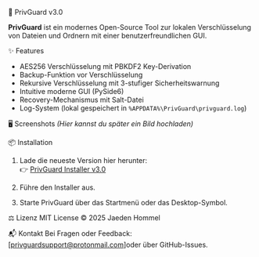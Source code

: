 🔐 PrivGuard v3.0

**PrivGuard** ist ein modernes Open-Source Tool zur lokalen Verschlüsselung von Dateien und Ordnern mit einer benutzerfreundlichen GUI.

✨ Features
- AES256 Verschlüsselung mit PBKDF2 Key-Derivation
- Backup-Funktion vor Verschlüsselung
- Rekursive Verschlüsselung mit 3-stufiger Sicherheitswarnung
- Intuitive moderne GUI (PySide6)
- Recovery-Mechanismus mit Salt-Datei
- Log-System (lokal gespeichert in `%APPDATA%\PrivGuard\privguard.log`)

🖥️ Screenshots
*(Hier kannst du später ein Bild hochladen)*

📦 Installation
1. Lade die neueste Version hier herunter:  
   👉 [PrivGuard Installer v3.0](https://jaedini.github.io/PrivGuard/PrivGuardInstaller.exe)

2. Führe den Installer aus.

3. Starte PrivGuard über das Startmenü oder das Desktop-Symbol.

⚖️ Lizenz
MIT License © 2025 Jaeden Hommel

📬 Kontakt
Bei Fragen oder Feedback:  
[privguardsupport@protonmail.com]oder über GitHub-Issues.
